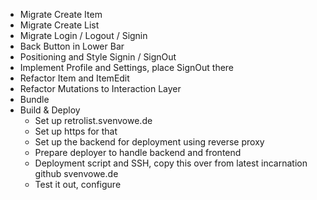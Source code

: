 -   Migrate Create Item
-   Migrate Create List
-   Migrate Login / Logout / Signin
-   Back Button in Lower Bar
-   Positioning and Style Signin / SignOut
-   Implement Profile and Settings, place SignOut there
-   Refactor Item and ItemEdit
-   Refactor Mutations to Interaction Layer
-   Bundle
-   Build & Deploy
    -   Set up retrolist.svenvowe.de
    -   Set up https for that
    -   Set up the backend for deployment using reverse proxy
    -   Prepare deployer to handle backend and frontend
    -   Deployment script and SSH, copy this over from latest incarnation github svenvowe.de
    -   Test it out, configure
